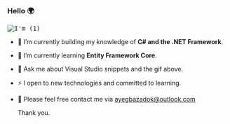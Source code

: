### Hello 🌍
<kbd>![I'm (1)](https://user-images.githubusercontent.com/65626254/172077544-e21e1bf4-28b8-4473-b3f4-d8c5a7d7c2b4.gif)</kbd>


- 🔭 I’m currently building my knowledge of **C# and the .NET Framework**.
- 🌱 I’m currently learning **Entity Framework Core**.
- 💬 Ask me about Visual Studio snippets and the gif above.
- ⚡ I open to new technologies and committed to learning.
- 📧 Please feel free contact me via ayegbazadok@outlook.com 

  Thank you.
